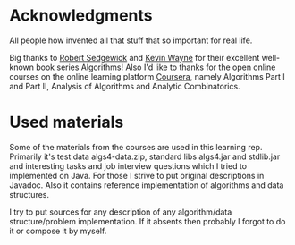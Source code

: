 Acknowledgments
===============

All people how invented all that stuff that so important for real life.

Big thanks to [Robert Sedgewick](http://en.wikipedia.org/wiki/Robert_Sedgewick_\(computer_scientist\)) and
[Kevin Wayne](http://www.cs.princeton.edu/~wayne/contact/) for their excellent well-known book series Algorithms!
Also I'd like to thanks for the open online courses on the online learning platform [Coursera](http://coursera.org),
namely Algorithms Part I and Part II, Analysis of Algorithms and Analytic Combinatorics.


Used materials
==============

Some of the materials from the courses are used in this learning rep. Primarily it's test data algs4-data.zip, standard
libs algs4.jar and stdlib.jar and interesting tasks and job interview questions which I tried to implemented on Java.
For those I strive to put original descriptions in Javadoc.
Also it contains reference implementation of algorithms and data structures.

I try to put sources for any description of any algorithm/data structure/problem implementation. If it absents then
probably I forgot to do it or compose it by myself.

